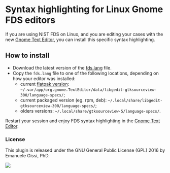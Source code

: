 # Syntax highlighting for Linux Gnome FDS editors

If you are using NIST FDS on Linux, and you are editing your cases
with the new [Gnome Text Editor](https://flathub.org/apps/org.gnome.TextEditor),
you can install this specific syntax highlighting.

## How to install

- Download the latest version of the [fds.lang](https://raw.githubusercontent.com/firetools/gedit-fds/main/fds.lang) file.
- Copy the `fds.lang` file to one of the following locations, depending on how your editor was installed:
  - current [flatpak version](https://flathub.org/apps/org.gnome.TextEditor): `~/.var/app/org.gnome.TextEditor/data/libgedit-gtksourceview-300/language-specs/`;
  - current packaged version (eg. rpm, deb): `~/.local/share/libgedit-gtksourceview-300/language-specs/`;
  - olders versions: `~/.local/share/gtksourceview-5/language-specs/`.

Restart your session and enjoy FDS syntax highlighting in the [Gnome Text Editor](https://flathub.org/apps/org.gnome.TextEditor).

### License

This plugin is released under the GNU General Public License (GPL) 2016 by Emanuele Gissi, PhD.

![](https://github.com/firetools/blenderfds/wiki/p/fds-gedit.png)
